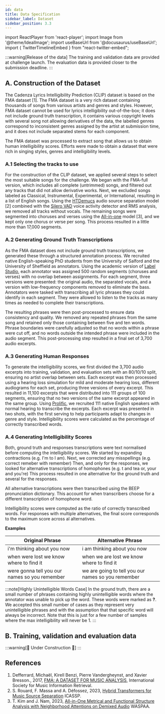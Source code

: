 ```yaml
---
id: data
title: Data Specification
sidebar_label: Dataset
sidebar_position: 3.3
---
```

import ReactPlayer from 'react-player';
import Image from '@theme/IdealImage';
import useBaseUrl from '@docusaurus/useBaseUrl';
import { TwitterTimelineEmbed } from "react-twitter-embed";

:::warning[Release of the data]
The training and validation data are provided at challenge launch. 
The evaluation data is provided closer to the submission deadline.
:::

## A. Construction of the Dataset

The Cadenza Lyrics Intelligibility Prediction (CLIP) dataset is based on the FMA dataset [1].
The FMA dataset is a very rich dataset containing thousands of songs from various artists and genres and styles.
However, FMA dataset cannot be used for lyrics intelligibility out-of-the-box; it does not include ground truth transcription, it contains various copyright levels with several song not allowing derivatives of the data, 
the labelled genres correspond to inconsistent genres assigned by the artist at submission time, and it does not include separated stems for each component.  

The FMA dataset was processed to extract song that allows us to obtain human intelligibility scores. 
Efforts were made to obtain a dataset that were rich in singing styles, genres and intelligibility levels. 

### A.1 Selecting the tracks to use

For the construction of the CLIP dataset, we applied several steps to select the most suitable songs for the challenge. 
We began with the FMA-full version, which includes all complete (untrimmed) songs, and filtered out any tracks that did not allow derivative works. 
Next, we excluded songs labeled as Classical, Instrumental, Experimental, or International, resulting in a list of English songs. 
Using the [HTDemucs](https://github.com/facebookresearch/demucs?tab=readme-ov-file) audio source separation model [2] combined with the [Silero VAD](https://github.com/snakers4/silero-vad) voice activity detector and RMS analysis, we removed all tracks without vocals. 
The remaining songs were segmented into choruses and verses using the [All-in-one](https://github.com/mir-aidj/all-in-one) model [3], and we kept only one chorus or verse per song. 
This process resulted in a little more than 17,000 segments.

### A.2 Generating Ground Truth Transcriptions

As the FMA dataset does not include ground truth transcriptions, we generated these through a structured annotation process. 
We recruited native English-speaking PhD students from the University of Salford and the University of Sheffield as annotators. 
Using the academic version of [Label Studio](https://labelstud.io), each annotator was assigned 500 random segments (choruses and verses) with no overlap between assignments. 
For each segment, three versions were presented: the original audio, the separated vocals, and a version with low-frequency components removed to eliminate the bass. 
Annotators were tasked with transcribing all lyric phrases they could identify in each segment. 
They were allowed to listen to the tracks as many times as needed to complete their transcriptions.

The resulting phrases were then post-processed to ensure data consistency and quality. 
We removed any repeated phrases from the same song and retained only those containing between five and ten words. 
Phrase boundaries were carefully adjusted so that no words within a phrase were cut off, and no words outside the intended phrase were included in the audio segment.
This post-processing step resulted in a final set of 3,700 audio excerpts.

### A.3 Generating Human Responses

To generate the intelligibility scores, we first divided the 3,700 audio excerpts into training, validation, and evaluation sets with an 80/10/10 split, ensuring no artist overlap between sets. 
Each excerpt was then processed using a hearing loss simulation for mild and moderate hearing loss, different audiograms for each set, producing three versions of every excerpt. 
This resulted in 11,100 excerpts that were distributed into 111 groups of 100 segments, ensuring that no two versions of the same excerpt appeared in the same group. 
Using [Prolific](https://www.prolific.com/), we recruited 111 native English speakers with normal hearing to transcribe the excerpts. 
Each excerpt was presented in two shots, with the first serving to help participants adapt to changes in genre and style. 
Intelligibility scores were calculated as the percentage of correctly transcribed words.

### A.4 Generating Intelligibility Scores

Both, ground truth and responses transcriptions were text normalised before computing the intelligibility scores.
We started by expanding contractions (e.g. I'm to I am). 
Next, we corrected any misspellings (e.g. correct remeber with remember)
Then, and only for the responses, we looked for alternative transcriptions of homophones (e.g. t and tea or, your and you're)
This process resulted in one alternative for the ground truth and several for the responses.

All alternative transcriptions were then transcribed using the BEEP pronunciation dictionary. 
This account for when transcribers choose for a different transcription of homophone word.

Intelligibility scores were computed as the ratio of correctly transcribed words.
For responses with multiple alternatives, the final score corresponds to the maximum score across al alternatives.

**Examples**

| Original Phrase                               | Alternative Phrase                                 | 
|-----------------------------------------------|----------------------------------------------------|
| i'm thinking about you now                    | i am thinking about you now                        |
| when were lost we know where to find it       | when we are lost we know where to find it          |
| were gonna tell you our names so you remember | we are going to tell you our names so you remember |


:::note[Highly Unintelligible Words Case]
In the ground truth, there are a small number of phrases containing highly unintelligible words where the annotator was unable to pick up the word. These words were marked as **?**.
We accepted this small number of cases as they represent very unintelligible phrases and with the assumption that that specific word will always be incorrect.
Note that this is just for a few number of samples where the max intelligibility will never be 1.
:::

## B. Training, validation and evaluation data

:::warning[🚧 Under Construction 🚧]
:::


## References

1. Defferrard, Michaël, Kirell Benzi, Pierre Vandergheynst, and Xavier Bresson., 2017, [FMA: A DATASET FOR MUSIC ANALYSIS](https://archives.ismir.net/ismir2017/paper/000075.pdf), International Society for Music Information Retrieval.
2. S. Rouard, F. Massa and A. Défossez, 2023, [Hybrid Transformers for Music Source Separation](https://ieeexplore.ieee.org/document/10096956) ICASSP.
3. T. Kim and J. Nam, 2023, [All-in-One Metrical and Functional Structure Analysis with Neighborhood Attentions on Demixed Audio](https://ieeexplore.ieee.org/document/10248148) WASPAA.
